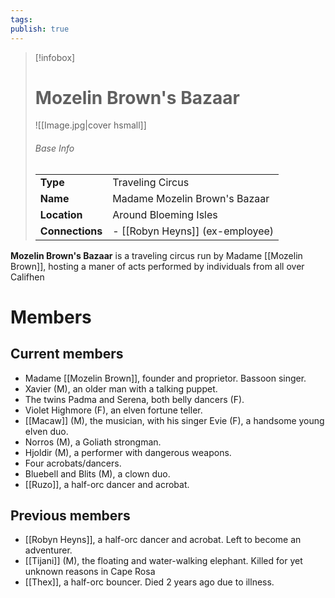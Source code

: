 ```yaml
---
tags: 
publish: true
---
```

> [!infobox]  
> # Mozelin Brown's Bazaar
> ![[Image.jpg|cover hsmall]]  
> ###### Base Info
> | | |  
> |---|---|  
> | **Type** | Traveling Circus | 
> | **Name** | Madame Mozelin Brown's Bazaar |
> | **Location** | Around Bloeming Isles |
> | **Connections** | - [[Robyn Heyns]] (ex-employee) |

**Mozelin Brown's Bazaar** is a traveling circus run by Madame [[Mozelin Brown]], hosting a maner of acts performed by individuals from all over Califhen 
# Members
## Current members
- Madame [[Mozelin Brown]], founder and proprietor. Bassoon singer.
- Xavier (M), an older man with a talking puppet.
- The twins Padma and Serena, both belly dancers (F).
- Violet Highmore (F), an elven fortune teller.
- [[Macaw]] (M), the musician, with his singer Evie (F), a handsome young elven duo.
- Norros (M), a Goliath strongman.
- Hjoldir (M), a performer with dangerous weapons.
- Four acrobats/dancers.
- Bluebell and Blits (M), a clown duo.
- [[Ruzo]], a half-orc dancer and acrobat.
## Previous members
- [[Robyn Heyns]], a half-orc dancer and acrobat. Left to become an adventurer.
- [[Tijani]] (M), the floating and water-walking elephant. Killed for yet unknown reasons in Cape Rosa
- [[Thex]], a half-orc bouncer. Died 2 years ago due to illness.